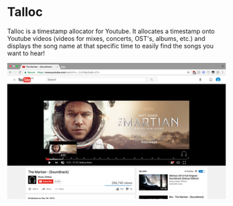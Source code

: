 # Talloc
Talloc is a timestamp allocator for Youtube. It allocates a timestamp onto Youtube videos (videos for mixes, concerts, OST's, albums, etc.) and displays the song name at that specific time to easily find the songs you want to hear!

![Alt text](/screenshot.png?raw=true "Script in Action")
